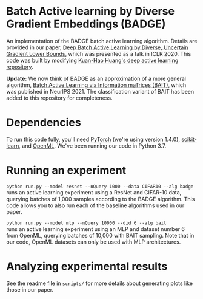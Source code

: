 # Batch Active learning by Diverse Gradient Embeddings (BADGE)
An implementation of the BADGE batch active learning algorithm. Details are provided in our paper, 
[Deep Batch Active Learning by Diverse, Uncertain Gradient Lower Bounds](https://arxiv.org/abs/1906.03671), which was presented as a talk in ICLR 2020.
This code was built by modifying [Kuan-Hao Huang's deep active learning repository](https://github.com/ej0cl6/deep-active-learning).

**Update:** We now think of BADGE as an approximation of a more general algorithm, [Batch Active Learning via Information maTrices (BAIT)](https://arxiv.org/abs/2106.09675), which was published in NeurIPS 2021. The classification variant of BAIT has been added to this repository for completeness.

# Dependencies

To run this code fully, you'll need [PyTorch](https://pytorch.org/) (we're using version 1.4.0), [scikit-learn](https://scikit-learn.org/stable/), and [OpenML](https://github.com/openml/openml-python).
We've been running our code in Python 3.7.

# Running an experiment

`python run.py --model resnet --nQuery 1000 --data CIFAR10 --alg badge`\
runs an active learning experiment using a ResNet and CIFAR-10 data, querying batches of 1,000 samples according to the BADGE algorithm.
This code allows you to also run each of the baseline algorithms used in our paper. 

`python run.py --model mlp --nQuery 10000 --did 6 --alg bait`\
runs an active learning experiment using an MLP and dataset number 6 from OpenML, querying batches of 10,000 with BAIT sampling.
Note that in our code, OpenML datasets can only be used with MLP architectures.
 
# Analyzing experimental results
See the readme file in `scripts/` for more details about generating plots like those in our paper.


